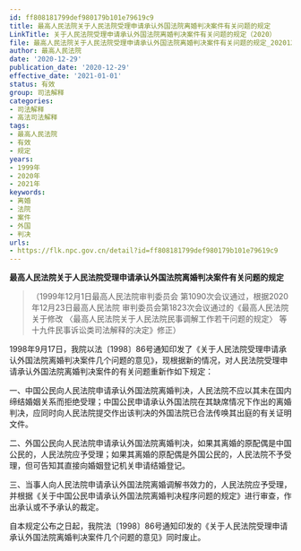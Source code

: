 ```yaml
---
id: ff808181799def980179b101e79619c9
title: 最高人民法院关于人民法院受理申请承认外国法院离婚判决案件有关问题的规定
LinkTitle: 关于人民法院受理申请承认外国法院离婚判决案件有关问题的规定（2020）
file: 最高人民法院关于人民法院受理申请承认外国法院离婚判决案件有关问题的规定_20201229_ff808181799def980179b101e79619c9.doc
author: 最高人民法院
date: '2020-12-29'
publication_date: '2020-12-29'
effective_date: '2021-01-01'
status: 有效
group: 司法解释
categories:
- 司法解释
- 高法司法解释
tags:
- 最高人民法院
- 有效
- 规定
years:
- 1999年
- 2020年
- 2021年
keywords:
- 离婚
- 法院
- 案件
- 外国
- 判决
urls:
- https://flk.npc.gov.cn/detail?id=ff808181799def980179b101e79619c9
---
```


**最高人民法院关于人民法院受理申请承认外国法院离婚判决案件有关问题的规定**

> （1999年12月1日最高人民法院审判委员会
> 第1090次会议通过，根据2020年12月23日最高人民法院
> 审判委员会第1823次会议通过的《最高人民法院关于修改
> 〈最高人民法院关于人民法院民事调解工作若干问题的规定〉
> 等十九件民事诉讼类司法解释的决定》修正）

1998年9月17日，我院以法〔1998〕86号通知印发了《关于人民法院受理申请承认外国法院离婚判决案件几个问题的意见》，现根据新的情况，对人民法院受理申请承认外国法院离婚判决案件的有关问题重新作如下规定：

一、中国公民向人民法院申请承认外国法院离婚判决，人民法院不应以其未在国内缔结婚姻关系而拒绝受理；中国公民申请承认外国法院在其缺席情况下作出的离婚判决，应同时向人民法院提交作出该判决的外国法院已合法传唤其出庭的有关证明文件。

二、外国公民向人民法院申请承认外国法院离婚判决，如果其离婚的原配偶是中国公民的，人民法院应予受理；如果其离婚的原配偶是外国公民的，人民法院不予受理，但可告知其直接向婚姻登记机关申请结婚登记。

三、当事人向人民法院申请承认外国法院离婚调解书效力的，人民法院应予受理，并根据《关于中国公民申请承认外国法院离婚判决程序问题的规定》进行审查，作出承认或不予承认的裁定。

自本规定公布之日起，我院法〔1998〕86号通知印发的《关于人民法院受理申请承认外国法院离婚判决案件几个问题的意见》同时废止。
